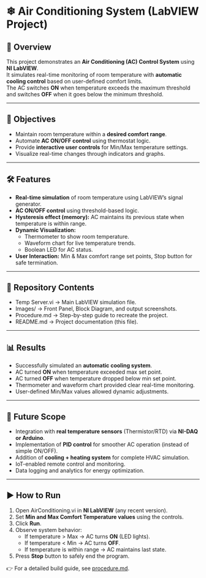 # ❄ Air Conditioning System (LabVIEW Project)  

## 📌 Overview  
This project demonstrates an **Air Conditioning (AC) Control System** using **NI LabVIEW**.  
It simulates real-time monitoring of room temperature with **automatic cooling control** based on user-defined comfort limits.  
The AC switches **ON** when temperature exceeds the maximum threshold and switches **OFF** when it goes below the minimum threshold.   

---

## 🎯 Objectives  
- Maintain room temperature within a **desired comfort range**.  
- Automate **AC ON/OFF control** using thermostat logic.  
- Provide **interactive user controls** for Min/Max temperature settings.  
- Visualize real-time changes through indicators and graphs.  

---

## 🛠 Features  
- **Real-time simulation** of room temperature using LabVIEW’s signal generator.  
- **AC ON/OFF control** using threshold-based logic.  
- **Hysteresis effect (memory):** AC maintains its previous state when temperature is within range.  
- **Dynamic Visualization:**  
  - Thermometer to show room temperature.  
  - Waveform chart for live temperature trends.  
  - Boolean LED for AC status.  
- **User Interaction:** Min & Max comfort range set points, Stop button for safe termination.  

---

## 📂 Repository Contents  
- Temp Server.vi → Main LabVIEW simulation file.  
- Images/ → Front Panel, Block Diagram, and output screenshots.  
- Procedure.md → Step-by-step guide to recreate the project.  
- README.md → Project documentation (this file).  

---

## 📊 Results  
- Successfully simulated an **automatic cooling system**.  
- AC turned **ON** when temperature exceeded max set point.  
- AC turned **OFF** when temperature dropped below min set point.  
- Thermometer and waveform chart provided clear real-time monitoring.  
- User-defined Min/Max values allowed dynamic adjustments.  

---

## 🔮 Future Scope  
- Integration with **real temperature sensors** (Thermistor/RTD) via **NI-DAQ or Arduino**.  
- Implementation of **PID control** for smoother AC operation (instead of simple ON/OFF).  
- Addition of **cooling + heating system** for complete HVAC simulation.  
- IoT-enabled remote control and monitoring.  
- Data logging and analytics for energy optimization.  

---

## ▶ How to Run  
1. Open AirConditioning.vi in **NI LabVIEW** (any recent version).  
2. Set **Min and Max Comfort Temperature values** using the controls.  
3. Click **Run**.  
4. Observe system behavior:  
   - If temperature > Max → AC turns **ON** (LED lights).  
   - If temperature < Min → AC turns **OFF**.  
   - If temperature is within range → AC maintains last state.  
5. Press **Stop** button to safely end the program.  

👉 For a detailed build guide, see [procedure.md](./procedure.md).
